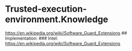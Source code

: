 # Trusted-execution-environment.Knowledge
https://en.wikipedia.org/wiki/Software_Guard_Extensions ## Implementation: ### Intel: https://en.wikipedia.org/wiki/Software_Guard_Extensions
